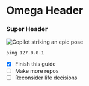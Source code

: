 # Omega Header
### Super Header

![Copilot striking an epic pose](https://github.githubassets.com/images/modules/site/copilot/copilot.png)

```
ping 127.0.0.1
```

- [X] Finish this guide
- [ ] Make more repos
- [ ] Reconsider life decisions
